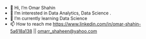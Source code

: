 - 👋 Hi, I’m Omar Shahin
- 👀 I’m interested in Data Analytics, Data Science .
- 🌱 I’m currently learning Data Science
- 📫 How to reach me  https://www.linkedin.com/in/omar-shahin-5a618a138  || omarr_shaheen@yahoo.com

<!---
OmarShahin94/OmarShahin94 is a ✨ special ✨ repository because its `README.md` (this file) appears on your GitHub profile.
You can click the Preview link to take a look at your changes.
--->

